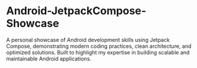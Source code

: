 # Android-JetpackCompose-Showcase
A personal showcase of Android development skills using Jetpack Compose, demonstrating modern coding practices, clean architecture, and optimized solutions. Built to highlight my expertise in building scalable and maintainable Android applications.
